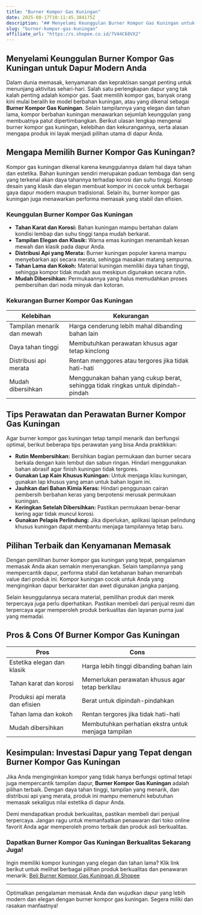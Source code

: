 ```yaml
---
title: "Burner Kompor Gas Kuningan"
date: 2025-08-17T10:11:45.384175Z
description: "## Menyelami Keunggulan Burner Kompor Gas Kuningan untuk Dapur Modern Anda..."
slug: "burner-kompor-gas-kuningan"
affiliate_url: "https://s.shopee.co.id/7V44C68VX2"
---
```

## Menyelami Keunggulan Burner Kompor Gas Kuningan untuk Dapur Modern Anda

Dalam dunia memasak, kenyamanan dan kepraktisan sangat penting untuk menunjang aktivitas sehari-hari. Salah satu perlengkapan dapur yang tak kalah penting adalah kompor gas. Saat memilih kompor gas, banyak orang kini mulai beralih ke model berbahan kuningan, atau yang dikenal sebagai **Burner Kompor Gas Kuningan**. Selain tampilannya yang elegan dan tahan lama, kompor berbahan kuningan menawarkan sejumlah keunggulan yang membuatnya patut dipertimbangkan. Berikut ulasan lengkap mengenai burner kompor gas kuningan, kelebihan dan kekurangannya, serta alasan mengapa produk ini layak menjadi pilihan utama di dapur Anda.

## Mengapa Memilih Burner Kompor Gas Kuningan?

Kompor gas kuningan dikenal karena keunggulannya dalam hal daya tahan dan estetika. Bahan kuningan sendiri merupakan paduan tembaga dan seng yang terkenal akan daya tahannya terhadap korosi dan suhu tinggi. Konsep desain yang klasik dan elegan membuat kompor ini cocok untuk berbagai gaya dapur modern maupun tradisional. Selain itu, burner kompor gas kuningan juga menawarkan performa memasak yang stabil dan efisien.

### Keunggulan Burner Kompor Gas Kuningan

- **Tahan Karat dan Korosi:** Bahan kuningan mampu bertahan dalam kondisi lembap dan suhu tinggi tanpa mudah berkarat.
- **Tampilan Elegan dan Klasik:** Warna emas kuningan menambah kesan mewah dan klasik pada dapur Anda.
- **Distribusi Api yang Merata:** Burner kuningan populer karena mampu menyebarkan api secara merata, sehingga masakan matang sempurna.
- **Tahan Lama dan Kokoh:** Material kuningan memiliki daya tahan tinggi, sehingga kompor tidak mudah aus meskipun digunakan secara rutin.
- **Mudah Dibersihkan:** Permukaannya yang halus memudahkan proses pembersihan dari noda minyak dan kotoran.

### Kekurangan Burner Kompor Gas Kuningan

| Kelebihan                               | Kekurangan                                  |
|-----------------------------------------|--------------------------------------------|
| Tampilan menarik dan mewah             | Harga cenderung lebih mahal dibanding bahan lain |
| Daya tahan tinggi                       | Membutuhkan perawatan khusus agar tetap kinclong |
| Distribusi api merata                   | Rentan menggores atau tergores jika tidak hati-hati |
| Mudah dibersihkan                      | Menggunakan bahan yang cukup berat, sehingga tidak ringkas untuk dipindah-pindah |

## Tips Perawatan dan Perawatan Burner Kompor Gas Kuningan

Agar burner kompor gas kuningan tetap tampil menarik dan berfungsi optimal, berikut beberapa tips perawatan yang bisa Anda praktikkan:

- **Rutin Membersihkan:** Bersihkan bagian permukaan dan burner secara berkala dengan kain lembut dan sabun ringan. Hindari menggunakan bahan abrasif agar finish kuningan tidak tergores.
- **Gunakan Lap Kain Khusus Kuningan:** Untuk menjaga kilau kuningan, gunakan lap khusus yang aman untuk bahan logam ini.
- **Jauhkan dari Bahan Kimia Keras:** Hindari penggunaan cairan pembersih berbahan keras yang berpotensi merusak permukaan kuningan.
- **Keringkan Setelah Dibersihkan:** Pastikan permukaan benar-benar kering agar tidak muncul korosi.
- **Gunakan Pelapis Perlindung:** Jika diperlukan, aplikasi lapisan pelindung khusus kuningan dapat membantu menjaga tampilannya tetap baru.

## Pilihan Terbaik dan Kenyamanan Memasak

Dengan pemilihan burner kompor gas kuningan yang tepat, pengalaman memasak Anda akan semakin menyenangkan. Selain tampilannya yang mempercantik dapur, performa stabil dan ketahanan bahan menambah value dari produk ini. Kompor kuningan cocok untuk Anda yang menginginkan dapur berkarakter dan awet digunakan jangka panjang.

Selain keunggulannya secara material, pemilihan produk dari merek terpercaya juga perlu diperhatikan. Pastikan membeli dari penjual resmi dan terpercaya agar memperoleh produk berkualitas dan layanan purna jual yang memadai.

## Pros & Cons Of Burner Kompor Gas Kuningan

| **Pros**                                     | **Cons**                                               |
|----------------------------------------------|--------------------------------------------------------|
| Estetika elegan dan klasik                | Harga lebih tinggi dibanding bahan lain             |
| Tahan karat dan korosi                     | Memerlukan perawatan khusus agar tetap berkilau   |
| Produksi api merata dan efisien             | Berat untuk dipindah-pindahkan                      |
| Tahan lama dan kokoh                       | Rentan tergores jika tidak hati-hati                |
| Mudah dibersihkan                          | Membutuhkan perhatian ekstra untuk menjaga tampilan |

## Kesimpulan: Investasi Dapur yang Tepat dengan Burner Kompor Gas Kuningan

Jika Anda menginginkan kompor yang tidak hanya berfungsi optimal tetapi juga mempercantik tampilan dapur, **Burner Kompor Gas Kuningan** adalah pilihan terbaik. Dengan daya tahan tinggi, tampilan yang menarik, dan distribusi api yang merata, produk ini mampu memenuhi kebutuhan memasak sekaligus nilai estetika di dapur Anda.

Demi mendapatkan produk berkualitas, pastikan membeli dari penjual terpercaya. Jangan ragu untuk memanfaatkan penawaran dari toko online favorit Anda agar memperoleh promo terbaik dan produk asli berkualitas.

### Dapatkan Burner Kompor Gas Kuningan Berkualitas Sekarang Juga!

Ingin memiliki kompor kuningan yang elegan dan tahan lama? Klik link berikut untuk melihat berbagai pilihan produk berkualitas dan penawaran menarik: [Beli Burner Kompor Gas Kuningan di Shopee](https://s.shopee.co.id/7V44C68VX2)

---

Optimalkan pengalaman memasak Anda dan wujudkan dapur yang lebih modern dan elegan dengan burner kompor gas kuningan. Segera miliki dan rasakan manfaatnya!